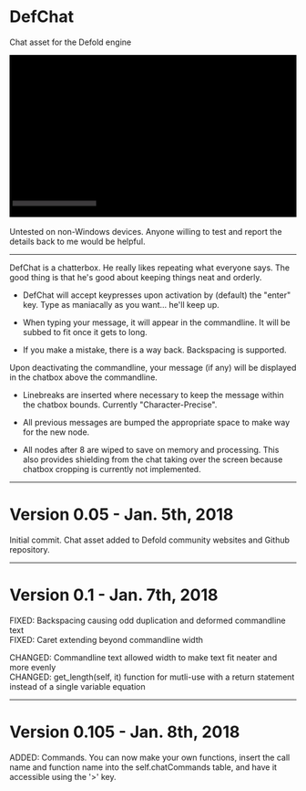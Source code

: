 # DefChat
Chat asset for the Defold engine

![alt text](https://raw.githubusercontent.com/GamingBud/DefChat/master/misc/DEF_CHAT.gif)

Untested on non-Windows devices. Anyone willing to test and report the details back to me would be helpful.

-----------------------------------------------------------------------------------------------
DefChat is a chatterbox. He really likes repeating what everyone says. The good thing is that he's good about keeping things neat and orderly.

* DefChat will accept keypresses upon activation by (default) the "enter" key. Type as maniacally as you want... he'll keep up.

* When typing your message, it will appear in the commandline. It will be subbed to fit once it gets to long.

* If you make a mistake, there is a way back. Backspacing is supported.

Upon deactivating the commandline, your message (if any) will be displayed in the chatbox above the commandline.

* Linebreaks are inserted where necessary to keep the message within the chatbox bounds. Currently "Character-Precise".

* All previous messages are bumped the appropriate space to make way for the new node.

* All nodes after 8 are wiped to save on memory and processing. This also provides shielding from the chat taking over the screen because chatbox cropping is currently not implemented.

------

# Version 0.05 - Jan. 5th, 2018

Initial commit. Chat asset added to Defold community websites and Github repository.

------

# Version 0.1 - Jan. 7th, 2018

FIXED: Backspacing causing odd duplication and deformed commandline text  
FIXED: Caret extending beyond commandline width

CHANGED: Commandline text allowed width to make text fit neater and more evenly  
CHANGED: get_length(self, it) function for mutli-use with a return statement instead of a single variable equation

------

# Version 0.105 - Jan. 8th, 2018

ADDED: Commands. You can now make your own functions, insert the call name and function name into the self.chatCommands table, and have it accessible using the '>' key.
